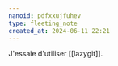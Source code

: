 ```yaml
---
nanoid: pdfxxujfuhev
type: fleeting_note
created_at: 2024-06-11 22:21
---
```

J'essaie d'utiliser [[lazygit]].
